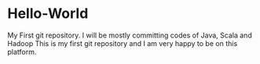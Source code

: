 # Hello-World
My First git repository. I will be mostly committing codes of Java, Scala and Hadoop
This is my first git repository and I am very happy to be on this platform.

